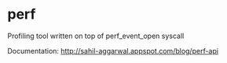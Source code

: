 # perf
Profiling tool written on top of perf_event_open syscall

Documentation: http://sahil-aggarwal.appspot.com/blog/perf-api
